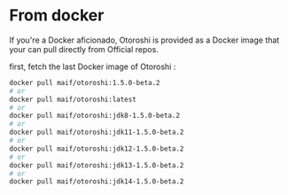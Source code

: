 # From docker

If you're a Docker aficionado, Otoroshi is provided as a Docker image that your can pull directly from Official repos.

first, fetch the last Docker image of Otoroshi :

```sh
docker pull maif/otoroshi:1.5.0-beta.2
# or 
docker pull maif/otoroshi:latest
# or 
docker pull maif/otoroshi:jdk8-1.5.0-beta.2
# or 
docker pull maif/otoroshi:jdk11-1.5.0-beta.2
# or 
docker pull maif/otoroshi:jdk12-1.5.0-beta.2
# or 
docker pull maif/otoroshi:jdk13-1.5.0-beta.2
# or 
docker pull maif/otoroshi:jdk14-1.5.0-beta.2
```